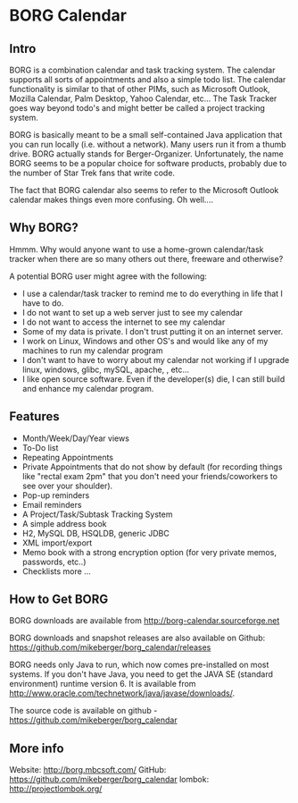 # BORG Calendar

## Intro

BORG is a combination calendar and task tracking system. The calendar supports all sorts of appointments and also a simple todo list. The calendar functionality is similar to that of other PIMs, such as Microsoft Outlook, Mozilla Calendar, Palm Desktop, Yahoo Calendar, etc... The Task Tracker goes way beyond todo's and might better be called a project tracking system.

BORG is basically meant to be a small self-contained Java application that you can run locally (i.e. without a network). Many users run it from a thumb drive. BORG actually stands for Berger-Organizer. Unfortunately, the name BORG seems to be a popular choice for software products, probably due to the number of Star Trek fans that write code.

The fact that BORG calendar also seems to refer to the Microsoft Outlook calendar makes things even more confusing. Oh well....

## Why BORG?
 
Hmmm. Why would anyone want to use a home-grown calendar/task tracker when there are so many others out there, freeware and otherwise?

A potential BORG user might agree with the following: 

* I use a calendar/task tracker to remind me to do everything in life that I have to do.
* I do not want to set up a web server just to see my calendar
* I do not want to access the internet to see my calendar
* Some of my data is private. I don't trust putting it on an internet server.
* I work on Linux, Windows and other OS's and would like any of my machines to run my calendar program
* I don't want to have to worry about my calendar not working if I upgrade linux, windows, glibc, mySQL, apache, <fill in any third-party software that causes things to stop working>, etc...
* I like open source software. Even if the developer(s) die, I can still build and enhance my calendar program.

## Features
 
* Month/Week/Day/Year views
* To-Do list
* Repeating Appointments
* Private Appointments that do not show by default (for recording things like "rectal exam 2pm" that you don't need your friends/coworkers to see over your shoulder).
* Pop-up reminders
* Email reminders
* A Project/Task/Subtask Tracking System
* A simple address book
* H2, MySQL DB, HSQLDB, generic JDBC
* XML import/export
* Memo book with a strong encryption option (for very private memos, passwords, etc..)
* Checklists
more ...

## How to Get BORG
 
BORG downloads are available from http://borg-calendar.sourceforge.net

BORG downloads and snapshot releases are also available on Github: https://github.com/mikeberger/borg_calendar/releases

BORG needs only Java to run, which now comes pre-installed on most systems. If you don't have Java, you need to get the JAVA SE (standard environment) runtime version 6. It is available from http://www.oracle.com/technetwork/java/javase/downloads/.  

The source code is available on github - https://github.com/mikeberger/borg_calendar


## More info
 
Website: http://borg.mbcsoft.com/
GitHub: https://github.com/mikeberger/borg_calendar
lombok: http://projectlombok.org/
